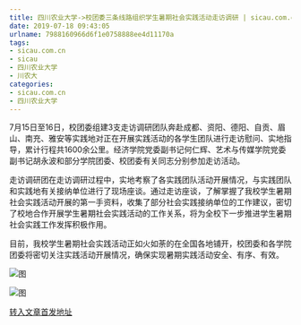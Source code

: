 ```yaml
---
title: 四川农业大学->校团委三条线路组织学生暑期社会实践活动走访调研 | sicau.com.cn
date: 2019-07-18 09:43:05
urlname: 7988160966d6f1e0758888ee4d11170a
tags: 
- sicau.com.cn
- sicau
- 四川农业大学
- 川农大
categories:
- sicau.com.cn
- 四川农业大学
---
```



7月15日至16日，校团委组建3支走访调研团队奔赴成都、资阳、德阳、自贡、眉山、南充、雅安等实践地对正在开展实践活动的各学生团队进行走访慰问、实地指导，累计行程共1600余公里。经济学院党委副书记何仁辉、艺术与传媒学院党委副书记胡永波和部分学院团委、校团委有关同志分别参加走访活动。

走访调研团在走访调研过程中，实地考察了各实践团队活动开展情况，与实践团队和实践地有关接纳单位进行了现场座谈。通过走访座谈，了解掌握了我校学生暑期社会实践活动开展的第一手资料，收集了部分社会实践接纳单位的工作建议，密切了校地合作开展学生暑期社会实践活动的工作关系，将为全校下一步推进学生暑期社会实践工作发挥积极作用。

目前，我校学生暑期社会实践活动正如火如荼的在全国各地铺开，校团委和各学院团委将密切关注实践活动开展情况，确保实现暑期实践活动安全、有序、有效。



![图](https://news.sicau.edu.cn/__local/0/02/75/E663A9B7AB1F491CED98881D6E0_D82E9ACF_F1B3.jpg)

![图](https://news.sicau.edu.cn/__local/3/1E/CB/46EE2BF90E197C52408B0FE9A79_08B86DC8_10E13.jpg)

[转入文章首发地址](https://news.sicau.edu.cn/info/1078/52610.htm)